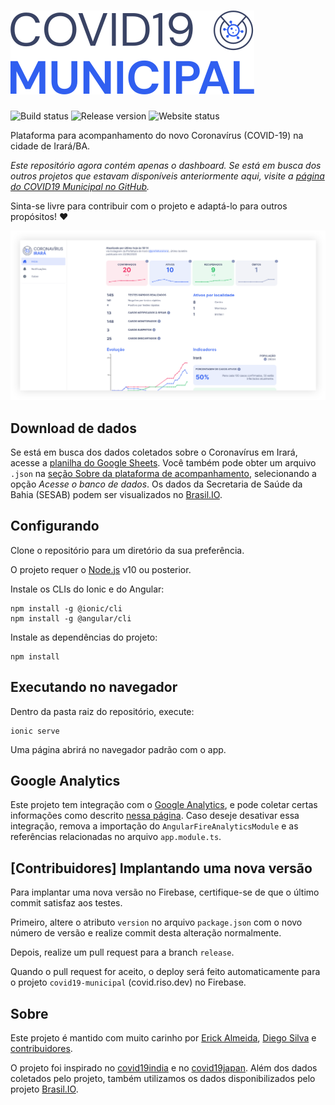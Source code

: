 # ![COVID-19 Municipal](src/assets/logos/covid19-municipal.svg)

![Build status](https://img.shields.io/github/workflow/status/covidmunicipal/covid19-dashboard-irara/build)
![Release version](https://img.shields.io/github/v/release/covidmunicipal/covid19-dashboard-irara)
![Website status](https://img.shields.io/website?down_message=offline&up_message=online&url=https%3A%2F%2Fcovid.riso.dev)

Plataforma para acompanhamento do novo Coronavírus (COVID-19) na cidade de Irará/BA.

_Este repositório agora contém apenas o dashboard. Se está em busca dos outros projetos que estavam disponíveis anteriormente aqui, visite a [página do COVID19 Municipal no GitHub](https://github.com/covidmunicipal)._

Sinta-se livre para contribuir com o projeto e adaptá-lo para outros propósitos! ❤

![Captura de tela da plataforma de acompanhamento](src/assets/screenshots/dashboard_screenshot.png)

## Download de dados

Se está em busca dos dados coletados sobre o Coronavírus em Irará, acesse a [planilha do Google Sheets](https://docs.google.com/spreadsheets/d/1-a543uhVSRItc7P4tZPiHBvz5bwUH0zQLn5b8hNbehg). Você também pode obter um arquivo `.json` na [seção Sobre da plataforma de acompanhamento](https://covid.riso.dev/about), selecionando a opção _Acesse o banco de dados_. Os dados da Secretaria de Saúde da Bahia (SESAB) podem ser visualizados no [Brasil.IO](https://brasil.io/covid19/BA/).

## Configurando

Clone o repositório para um diretório da sua preferência.

O projeto requer o [Node.js](https://nodejs.org) v10 ou posterior.

Instale os CLIs do Ionic e do Angular:

    npm install -g @ionic/cli
    npm install -g @angular/cli

Instale as dependências do projeto:

    npm install

## Executando no navegador

Dentro da pasta raiz do repositório, execute:

    ionic serve

Uma página abrirá no navegador padrão com o app.

## Google Analytics

Este projeto tem integração com o [Google Analytics](https://analytics.google.com), e pode coletar certas informações como descrito [nessa página](https://support.google.com/analytics/answer/6318039). Caso deseje desativar essa integração, remova a importação do `AngularFireAnalyticsModule` e as referências relacionadas no arquivo `app.module.ts`.

## [Contribuidores] Implantando uma nova versão

Para implantar uma nova versão no Firebase, certifique-se de que o último commit satisfaz aos testes.

Primeiro, altere o atributo `version` no arquivo `package.json` com o novo número de versão e realize commit desta alteração normalmente.

Depois, realize um pull request para a branch `release`.

Quando o pull request for aceito, o deploy será feito automaticamente para o projeto `covid19-municipal` (covid.riso.dev) no Firebase.

## Sobre

Este projeto é mantido com muito carinho por [Erick Almeida](https://github.com/erick2280), [Diego Silva](https://github.com/di3goCS) e [contribuidores](https://github.com/orgs/covidmunicipal/people).

O projeto foi inspirado no [covid19india](https://github.com/covid19india) e no [covid19japan](https://github.com/reustle/covid19japan). Além dos dados coletados pelo projeto, também utilizamos os dados disponibilizados pelo projeto [Brasil.IO](https://brasil.io/).
